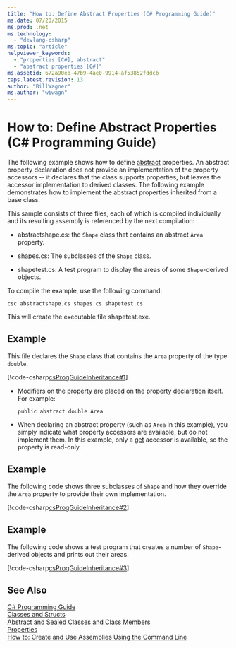 ```yaml
---
title: "How to: Define Abstract Properties (C# Programming Guide)"
ms.date: 07/20/2015
ms.prod: .net
ms.technology: 
  - "devlang-csharp"
ms.topic: "article"
helpviewer_keywords: 
  - "properties [C#], abstract"
  - "abstract properties [C#]"
ms.assetid: 672a90eb-47b9-4ae0-9914-af53852fddcb
caps.latest.revision: 13
author: "BillWagner"
ms.author: "wiwagn"
---
```

# How to: Define Abstract Properties (C# Programming Guide)
The following example shows how to define [abstract](../../../csharp/language-reference/keywords/abstract.md) properties. An abstract property declaration does not provide an implementation of the property accessors -- it declares that the class supports properties, but leaves the accessor implementation to derived classes. The following example demonstrates how to implement the abstract properties inherited from a base class.  
  
 This sample consists of three files, each of which is compiled individually and its resulting assembly is referenced by the next compilation:  
  
-   abstractshape.cs: the `Shape` class that contains an abstract `Area` property.  
  
-   shapes.cs: The subclasses of the `Shape` class.  
  
-   shapetest.cs: A test program to display the areas of some `Shape`-derived objects.  
  
 To compile the example, use the following command:  
  
 `csc abstractshape.cs shapes.cs shapetest.cs`  
  
 This will create the executable file shapetest.exe.  
  
## Example  
 This file declares the `Shape` class that contains the `Area` property of the type `double`.  
  
 [!code-csharp[csProgGuideInheritance#1](../../../csharp/programming-guide/classes-and-structs/codesnippet/CSharp/how-to-define-abstract-properties_1.cs)]  
  
-   Modifiers on the property are placed on the property declaration itself. For example:  
  
    ```  
    public abstract double Area  
    ```  
  
-   When declaring an abstract property (such as `Area` in this example), you simply indicate what property accessors are available, but do not implement them. In this example, only a [get](../../../csharp/language-reference/keywords/get.md) accessor is available, so the property is read-only.  
  
## Example  
 The following code shows three subclasses of `Shape` and how they override the `Area` property to provide their own implementation.  
  
 [!code-csharp[csProgGuideInheritance#2](../../../csharp/programming-guide/classes-and-structs/codesnippet/CSharp/how-to-define-abstract-properties_2.cs)]  
  
## Example  
 The following code shows a test program that creates a number of `Shape`-derived objects and prints out their areas.  
  
 [!code-csharp[csProgGuideInheritance#3](../../../csharp/programming-guide/classes-and-structs/codesnippet/CSharp/how-to-define-abstract-properties_3.cs)]  
  
## See Also  
 [C# Programming Guide](../../../csharp/programming-guide/index.md)  
 [Classes and Structs](../../../csharp/programming-guide/classes-and-structs/index.md)  
 [Abstract and Sealed Classes and Class Members](../../../csharp/programming-guide/classes-and-structs/abstract-and-sealed-classes-and-class-members.md)  
 [Properties](../../../csharp/programming-guide/classes-and-structs/properties.md)  
 [How to: Create and Use Assemblies Using the Command Line](http://msdn.microsoft.com/library/70f65026-3687-4e9c-ab79-c18b97dd8be4)

